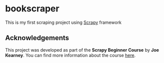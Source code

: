 # bookscraper
This is my first scraping project using [Scrapy](https://github.com/scrapy/scrapy) framework


## Acknowledgements

This project was developed as part of the **Scrapy Beginner Course** by **Joe Kearney**. You can find more information about the course [here](https://thepythonscrapyplaybook.com/freecodecamp-beginner-course/).
